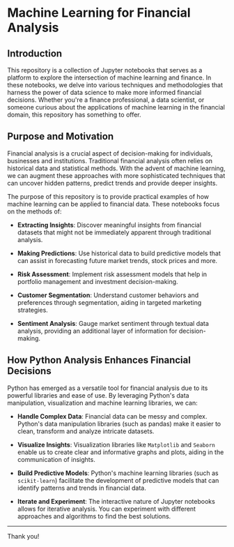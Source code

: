 # Machine Learning for Financial Analysis

## Introduction

This repository is a collection of Jupyter notebooks that serves as a platform to explore the intersection of machine learning and finance. In these notebooks, we delve into various techniques and methodologies that harness the power of data science to make more informed financial decisions. Whether you're a finance professional, a data scientist, or someone curious about the applications of machine learning in the financial domain, this repository has something to offer.

## Purpose and Motivation

Financial analysis is a crucial aspect of decision-making for individuals, businesses and institutions. Traditional financial analysis often relies on historical data and statistical methods. With the advent of machine learning, we can augment these approaches with more sophisticated techniques that can uncover hidden patterns, predict trends and provide deeper insights.

The purpose of this repository is to provide practical examples of how machine learning can be applied to financial data. These notebooks focus on the methods of:

- **Extracting Insights**: Discover meaningful insights from financial datasets that might not be immediately apparent through traditional analysis.

- **Making Predictions**: Use historical data to build predictive models that can assist in forecasting future market trends, stock prices and more.

- **Risk Assessment**: Implement risk assessment models that help in portfolio management and investment decision-making.

- **Customer Segmentation**: Understand customer behaviors and preferences through segmentation, aiding in targeted marketing strategies.

- **Sentiment Analysis**: Gauge market sentiment through textual data analysis, providing an additional layer of information for decision-making.

## How Python Analysis Enhances Financial Decisions

Python has emerged as a versatile tool for financial analysis due to its powerful libraries and ease of use. By leveraging Python's data manipulation, visualization and machine learning libraries, we can:

- **Handle Complex Data**: Financial data can be messy and complex. Python's data manipulation libraries (such as pandas) make it easier to clean, transform and analyze intricate datasets.

- **Visualize Insights**: Visualization libraries like `Matplotlib` and `Seaborn` enable us to create clear and informative graphs and plots, aiding in the communication of insights.

- **Build Predictive Models**: Python's machine learning libraries (such as `scikit-learn`) facilitate the development of predictive models that can identify patterns and trends in financial data.

- **Iterate and Experiment**: The interactive nature of Jupyter notebooks allows for iterative analysis. You can experiment with different approaches and algorithms to find the best solutions.

---

Thank you!

